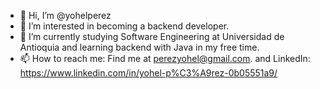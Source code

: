 - 👋 Hi, I’m @yohelperez
- 👀 I’m interested in becoming a backend developer.
- 🌱 I’m currently studying Software Engineering at Universidad de Antioquia and learning backend with Java in my free time.
- 📫 How to reach me: Find me at perezyohel@gmail.com. and LinkedIn: https://www.linkedin.com/in/yohel-p%C3%A9rez-0b05551a9/

<!---
yohelperez/yohelperez is a ✨ special ✨ repository because its `README.md` (this file) appears on your GitHub profile.
You can click the Preview link to take a look at your changes.
--->
